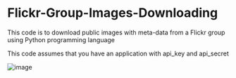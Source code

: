# Flickr-Group-Images-Downloading
This code is to download public images with meta-data from a Flickr group using Python programming language

This code assumes that you have an application with api_key and api_secret

![image](http://iconbug.com/data/fa/512/d34d54db23396e4e5041608d4c1845b1.png)
